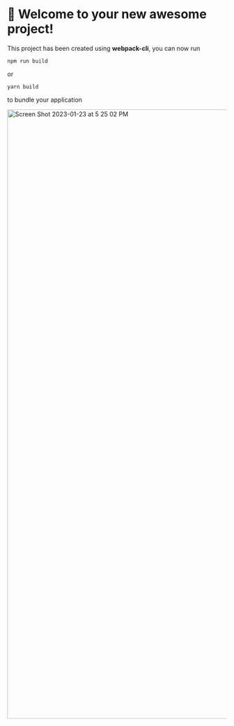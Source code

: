 # 🚀 Welcome to your new awesome project!

This project has been created using **webpack-cli**, you can now run

```
npm run build
```

or

```
yarn build
```

to bundle your application

<img width="1399" alt="Screen Shot 2023-01-23 at 5 25 02 PM" src="https://user-images.githubusercontent.com/58862403/214163847-e4449bc3-ba99-4356-a135-3a27a3ce0995.png">
